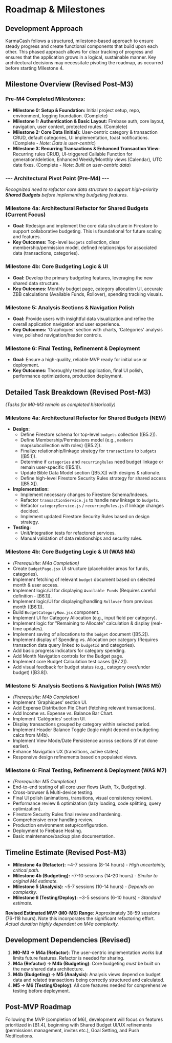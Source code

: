 # Roadmap & Milestones

## Development Approach

KarmaCash follows a structured, milestone-based approach to ensure steady progress and create functional components that build upon each other. This phased approach allows for clear tracking of progress and ensures that the application grows in a logical, sustainable manner. Key architectural decisions may necessitate pivoting the roadmap, as occurred before starting Milestone 4.

## Milestone Overview (Revised Post-M3)

### Pre-M4 Completed Milestones:
- **Milestone 0: Setup & Foundation:** Initial project setup, repo, environment, logging foundation. (Complete)
- **Milestone 1: Authentication & Basic Layout:** Firebase auth, core layout, navigation, user context, protected routes. (Complete)
- **Milestone 2: Core Data (Initial):** User-centric category & transaction CRUD, default categories, UI implementation, toast notifications. (Complete - *Note: Data is user-centric*)
- **Milestone 3: Recurring Transactions & Enhanced Transaction View:** Recurring rules CRUD, UI-triggered Callable Function for generation/deletion, Enhanced Weekly/Monthly views (Calendar), UTC date fixes. (Complete - *Note: Built on user-centric data*)

### --- Architectural Pivot Point (Pre-M4) ---
*Recognized need to refactor core data structure to support high-priority **Shared Budgets** before implementing budgeting features.*

### Milestone 4a: Architectural Refactor for Shared Budgets (Current Focus)
- **Goal:** Redesign and implement the core data structure in Firestore to support collaborative budgeting. This is foundational for future scaling and features.
- **Key Outcomes:** Top-level `budgets` collection, clear membership/permission model, defined relationships for associated data (transactions, categories).

### Milestone 4b: Core Budgeting Logic & UI
- **Goal:** Develop the primary budgeting features, leveraging the new shared data structure.
- **Key Outcomes:** Monthly budget page, category allocation UI, accurate ZBB calculations (Available Funds, Rollover), spending tracking visuals.

### Milestone 5: Analysis Sections & Navigation Polish
- **Goal:** Provide users with insightful data visualization and refine the overall application navigation and user experience.
- **Key Outcomes:** 'Graphiques' section with charts, 'Catégories' analysis view, polished navigation/header controls.

### Milestone 6: Final Testing, Refinement & Deployment
- **Goal:** Ensure a high-quality, reliable MVP ready for initial use or deployment.
- **Key Outcomes:** Thoroughly tested application, final UI polish, performance optimizations, production deployment.

## Detailed Task Breakdown (Revised Post-M3)

*(Tasks for M0-M3 remain as completed historically)*

### Milestone 4a: Architectural Refactor for Shared Budgets (NEW)
- **Design:**
    - Define Firestore schema for top-level `budgets` collection ([B5.2]).
    - Define Membership/Permissions model (e.g., `members` map/subcollection with roles) ([B5.2]).
    - Finalize relationship/linkage strategy for `transactions` to `budgets` ([B5.1]).
    - Determine if `categories` and `recurringRules` need budget linkage or remain user-specific ([B5.1]).
    - Update Bible Data Model section ([B5.X]) with designs & rationale.
    - Define high-level Firestore Security Rules strategy for shared access ([B5.X]).
- **Implementation:**
    - Implement necessary changes to Firestore Schema/Indexes.
    - Refactor `transactionService.js` to handle new linkage to `budgets`.
    - Refactor `categoryService.js` / `recurringRules.js` if linkage changes decided.
    - Implement updated Firestore Security Rules based on design strategy.
- **Testing:**
    - Unit/Integration tests for refactored services.
    - Manual validation of data relationships and security rules.

### Milestone 4b: Core Budgeting Logic & UI (WAS M4)
- *(Prerequisite: M4a Completion)*
- Create `BudgetPage.jsx` UI structure (placeholder areas for funds, categories).
- Implement fetching of relevant `budget` document based on selected month & user access.
- Implement logic/UI for displaying `Available Funds` (Requires careful definition - [B6.1]).
- Implement logic/UI for displaying/handling `Rollover` from previous month ([B6.1]).
- Build `BudgetCategoryRow.jsx` component.
- Implement UI for Category Allocation (e.g., input field per category).
- Implement logic for "Remaining to Allocate" calculation & display (real-time updates).
- Implement saving of allocations to the `budget` document ([B5.2]).
- Implement display of Spending vs. Allocation per category (Requires transaction data query linked to `budgetId` and categories).
- Add basic progress indicators for category spending.
- Add Month Navigation controls for the Budget page.
- Implement core Budget Calculation test cases ([B7.2]).
- Add visual feedback for budget status (e.g., category over/under budget) ([B3.8]).

### Milestone 5: Analysis Sections & Navigation Polish (WAS M5)
- *(Prerequisite: M4b Completion)*
- Implement 'Graphiques' section UI.
- Add Expense Distribution Pie Chart (fetching relevant transactions).
- Add Income vs. Expense vs. Balance Bar Chart.
- Implement 'Catégories' section UI.
- Display transactions grouped by category within selected period.
- Implement Header Balance Toggle (logic might depend on budgeting calcs from M4b).
- Implement View Mode/Date Persistence across sections (if not done earlier).
- Enhance Navigation UX (transitions, active states).
- Responsive design refinements based on populated views.

### Milestone 6: Final Testing, Refinement & Deployment (WAS M7)
- *(Prerequisite: M5 Completion)*
- End-to-end testing of all core user flows (Auth, Tx, Budgeting).
- Cross-browser & Multi-device testing.
- Final UI polish (animations, transitions, visual consistency review).
- Performance review & optimization (lazy loading, code splitting, query optimization).
- Firestore Security Rules final review and hardening.
- Comprehensive error handling review.
- Production environment setup/configuration.
- Deployment to Firebase Hosting.
- Basic maintenance/backup plan documentation.

## Timeline Estimate (Revised Post-M3)

- **Milestone 4a (Refactor):** ~4-7 sessions (8-14 hours) - *High uncertainty, critical path.*
- **Milestone 4b (Budgeting):** ~7-10 sessions (14-20 hours) - *Similar to original M4 estimate.*
- **Milestone 5 (Analysis):** ~5-7 sessions (10-14 hours) - *Depends on complexity.*
- **Milestone 6 (Testing/Deploy):** ~3-5 sessions (6-10 hours) - *Standard estimate.*

**Revised Estimated MVP (M0-M6) Range**: Approximately 38-59 sessions (76-118 hours). Note this incorporates the significant refactoring effort. *Actual duration highly dependent on M4a complexity.*

## Development Dependencies (Revised)

1.  **M0-M3 → M4a (Refactor)**: The user-centric implementation works but limits future features. Refactor is needed for sharing.
2.  **M4a (Refactor) → M4b (Budgeting)**: Core budgeting *must* be built on the new shared data architecture.
3.  **M4b (Budgeting) → M5 (Analysis)**: Analysis views depend on budget data and related transactions being correctly structured and calculated.
4.  **M5 → M6 (Testing/Deploy)**: All core features needed for comprehensive testing before deployment.

## Post-MVP Roadmap

Following the MVP (completion of M6), development will focus on features prioritized in [B1.4], beginning with Shared Budget UI/UX refinements (permissions management, invites etc.), Goal Setting, and Push Notifications.